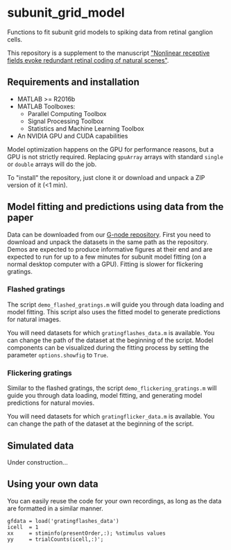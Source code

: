 # subunit_grid_model
Functions to fit subunit grid models to spiking data from retinal ganglion cells. 

This repository is a supplement to the manuscript ["Nonlinear receptive fields evoke redundant retinal coding of natural scenes"](https://www.biorxiv.org/content/10.1101/2023.01.10.523412v1?rss=1).

## Requirements and installation

- MATLAB >= R2016b
- MATLAB Toolboxes:
    - Parallel Computing Toolbox
    - Signal Processing Toolbox
    - Statistics and Machine Learning Toolbox
- An NVIDIA GPU and CUDA capabilities

Model optimization happens on the GPU for performance reasons, but a GPU is not strictly required. Replacing `gpuArray` arrays with standard `single` or `double` arrays will do the job.

To "install" the repository, just clone it or download and unpack a ZIP version of it (<1 min).

## Model fitting and predictions using data from the paper

Data can be downloaded from our [G-node repository](https://gin.g-node.org/gollischlab/Karamanlis_Gollisch_2023_RGC_spiketrains_natural_movies_and_subunit_models). First you need to download and unpack the datasets in the same path as the repository. Demos are expected to produce informative figures at their end and are expected to run for up to a few minutes for subunit model fitting (on a normal desktop computer with a GPU). Fitting is slower for flickering gratings.

### Flashed gratings
The script `demo_flashed_gratings.m` will guide you through data loading and model fitting. This script also uses the fitted model to generate predictions for natural images. 

You will need datasets for which `gratingflashes_data.m` is available. You can change the path of the dataset at the beginning of the script. Model components can be visualized during the fitting process by setting the parameter `options.showfig` to `True`.

### Flickering gratings
Similar to the flashed gratings, the script `demo_flickering_gratings.m` will guide you through data loading, model fitting, and generating model predictions for natural movies. 

You will need datasets for which `gratingflicker_data.m` is available. You can change the path of the dataset at the beginning of the script.

## Simulated data
Under construction...

## Using your own data
You can easily reuse the code for your own recordings, as long as the data are formatted in a similar manner. 
```
gfdata = load('gratingflashes_data')
icell  = 1 
xx     = stiminfo(presentOrder,:); %stimulus values
yy     = trialCounts(icell,:)';

```


